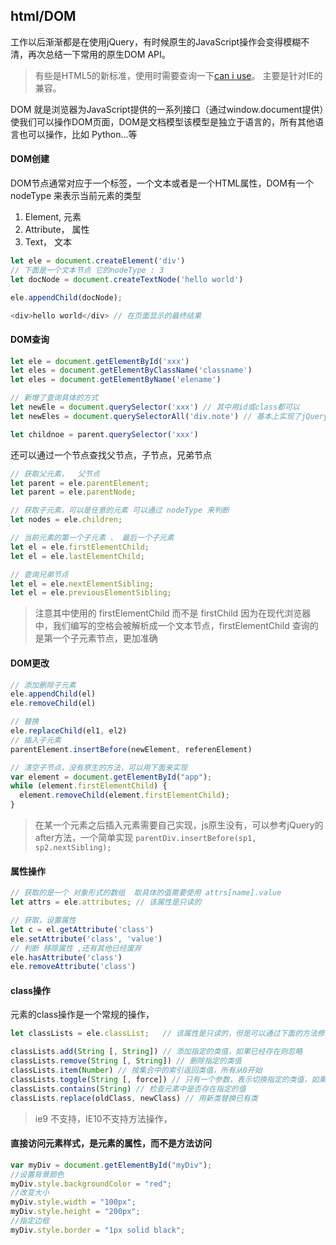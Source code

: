 ## html/DOM
工作以后渐渐都是在使用jQuery，有时候原生的JavaScript操作会变得模糊不清，再次总结一下常用的原生DOM API。
> 有些是HTML5的新标准，使用时需要查询一下[can i use](https://caniuse.com/#)。 主要是针对IE的兼容。


DOM 就是浏览器为JavaScript提供的一系列接口（通过window.document提供）使我们可以操作DOM页面，DOM是文档模型该模型是独立于语言的，所有其他语言也可以操作，比如 Python...等

#### DOM创建
DOM节点通常对应于一个标签，一个文本或者是一个HTML属性，DOM有一个 nodeType 来表示当前元素的类型
1. Element, 元素
2. Attribute， 属性
3. Text， 文本

```js
let ele = document.createElement('div')
// 下面是一个文本节点 它的nodeType : 3
let docNode = document.createTextNode('hello world') 

ele.appendChild(docNode);

<div>hello world</div> // 在页面显示的最终结果
```

#### DOM查询
```js
let ele = document.getElementById('xxx')
let eles = document.getElementByClassName('classname')
let eles = document.getElementByName('elename')

// 新增了查询具体的方式
let newEle = document.querySelector('xxx') // 其中用id或class都可以
let newEles = document.querySelectorAll('div.note') // 基本上实现了jQuery选择器

let childnoe = parent.querySelector('xxx')
```

还可以通过一个节点查找父节点，子节点，兄弟节点
```js
// 获取父元素，  父节点
let parent = ele.parentElement;
let parent = ele.parentNode;

// 获取子元素，可以是任意的元素 可以通过 nodeType 来判断
let nodes = ele.children;

// 当前元素的第一个子元素 、 最后一个子元素
let el = ele.firstElementChild;
let el = ele.lastElementChild;

// 查询兄弟节点
let el = ele.nextElementSibling;
let el = ele.previousElementSibling;
```
> 注意其中使用的 firstElementChild 而不是 firstChild 因为在现代浏览器中，我们编写的空格会被解析成一个文本节点，firstElementChild 查询的是第一个子元素节点，更加准确

#### DOM更改
```js
// 添加删除子元素
ele.appendChild(el)
ele.removeChild(el)

// 替换
ele.replaceChild(el1, el2)
// 插入子元素
parentElement.insertBefore(newElement, referenElement)

// 清空子节点，没有原生的方法，可以用下面来实现
var element = document.getElementById("app");
while (element.firstElementChild) {
  element.removeChild(element.firstElementChild);
}
```
> 在某一个元素之后插入元素需要自己实现，js原生没有，可以参考jQuery的 after方法，一个简单实现 `parentDiv.insertBefore(sp1, sp2.nextSibling);` 


#### 属性操作
```js
// 获取的是一个 对象形式的数组  取具体的值需要使用 attrs[name].value
let attrs = ele.attributes; // 该属性是只读的

// 获取，设置属性
let c = el.getAttribute('class')
ele.setAttribute('class', 'value')
// 判断 移除属性 ,还有其他已经废弃
ele.hasAttribute('class')
ele.removeAttribute('class')
```

#### class操作
元素的class操作是一个常规的操作，
```js
let classLists = ele.classList;   // 该属性是只读的，但是可以通过下面的方法修改

classLists.add(String [, String]) // 添加指定的类值，如果已经存在则忽略
classLists.remove(String [, String]) // 删除指定的类值
classLists.item(Number) // 按集合中的索引返回类值，所有从0开始
classLists.toggle(String [, force]) // 只有一个参数，表示切换指定的类值，如果存在第二个参数，第二个参数的计算结果为true则添加，否则删除
classLists.contains(String) // 检查元素中是否存在指定的值
classLists.replace(oldClass, newClass) // 用新类替换已有类
```
> ie9 不支持，IE10不支持方法操作，

#### 直接访问元素样式，是元素的属性，而不是方法访问
```js
var myDiv = document.getElementById("myDiv");
//设置背景颜色 
myDiv.style.backgroundColor = "red";
//改变大小
myDiv.style.width = "100px"; 
myDiv.style.height = "200px";
//指定边框
myDiv.style.border = "1px solid black";
```